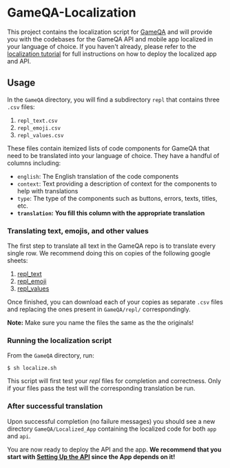 # GameQA-Localization

This project contains the localization script for [GameQA](https://www.gameqa.app) and will provide you with the codebases for the GameQA API and mobile app localized in your language of choice. If you haven't already, please refer to the [localization tutorial](https://gameqa.app/#/) for full instructions on how to deploy the localized app and API.

## Usage

In the ```GameQA``` directory, you will find a subdirectory ```repl``` that contains three ```.csv``` files:

1. ```repl_text.csv```
2. ```repl_emoji.csv```
3. ```repl_values.csv```

These files contain itemized lists of code components for GameQA that need to be translated into your language of choice. They have a handful of columns including:
- ```english```: The English translation of the code components
- ```context```: Text providing a description of context for the components to help with translations
- ```type```: The type of the components such as buttons, errors, texts, titles, etc.
- **```translation```:** **You fill this column with the appropriate translation**

### Translating text, emojis, and other values

The first step to translate all text in the GameQA repo is to translate every single row. We recommend doing this on copies of the following google sheets:
1. [repl_text]()
2. [repl_emoji]()
3. [repl_values]()

Once finished, you can download each of your copies as separate ```.csv``` files and replacing the ones present in ```GameQA/repl/``` correspondingly.

**Note:** Make sure you name the files the same as the the originals!

### Running the localization script

From the ```GameQA``` directory, run:
```
$ sh localize.sh
```

This script will first test your *repl* files for completion and correctness. Only if your files pass the test will the corresponding translation be run.

### After successful translation

Upon successful completion (no failure messages) you should see a new directory ```GameQA/Localized_App``` containing the localized code for both ```app``` and ```api```.

You are now ready to deploy the API and the app. **We recommend that you start with [Setting Up the API](https://www.gameqa.app/#/api-setup/introduction.md) since the App depends on it!**